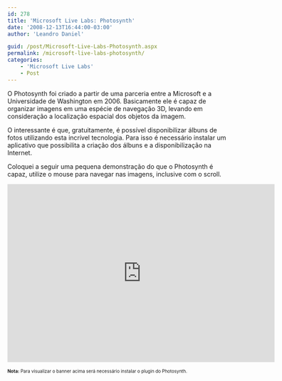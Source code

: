 ```yaml
---
id: 278
title: 'Microsoft Live Labs: Photosynth'
date: '2008-12-13T16:44:00-03:00'
author: 'Leandro Daniel'

guid: /post/Microsoft-Live-Labs-Photosynth.aspx
permalink: /microsoft-live-labs-photosynth/
categories:
    - 'Microsoft Live Labs'
    - Post
---
```


O Photosynth foi criado a partir de uma parceria entre a Microsoft e a Universidade de Washington em 2006. Basicamente ele é capaz de organizar imagens em uma espécie de navegação 3D, levando em consideração a localização espacial dos objetos da imagem.

O interessante é que, gratuitamente, é possível disponibilizar álbuns de fotos utilizando esta incrível tecnologia. Para isso é necessário instalar um aplicativo que possibilita a criação dos álbuns e a disponibilização na Internet.

Coloquei a seguir uma pequena demonstração do que o Photosynth é capaz, utilize o mouse para navegar nas imagens, inclusive com o scroll.

<iframe frameborder="0" height="400" loading="lazy" src="http://photosynth.net/embed.aspx?cid=CF66E35C-524B-46E4-B6BA-2FED8E55538F" width="600"></iframe>

<font size="1">**Nota:** Para visualizar o banner acima será necessário instalar o plugin do Photosynth.</font>